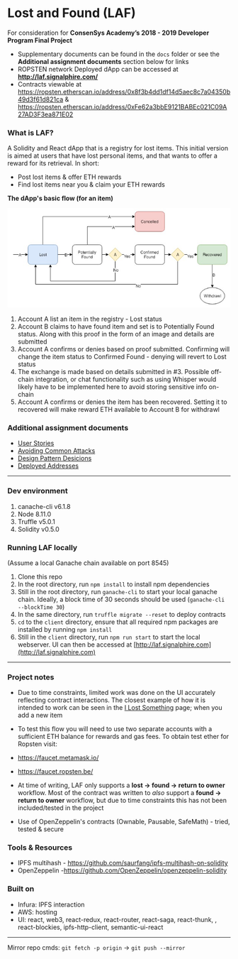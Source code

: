 # Lost and Found (LAF)
For consideration for **ConsenSys Academy’s 2018 - 2019 Developer Program Final Project**

- Supplementary documents can be found in the `docs` folder or see the __Additional assignment documents__ section below for links
- ROPSTEN network Deployed dApp can be accessed at __http://laf.signalphire.com/__
- Contracts viewable at https://ropsten.etherscan.io/address/0x8f3b4dd1df14d5aec8c7a04350b49d3f61d821ca & https://ropsten.etherscan.io/address/0xFe62a3bbE9121BABEc021C09A27AD3F3ea871E02

### What is LAF?
A Solidity and React dApp that is a registry for lost items. This initial version is aimed at users that have lost personal items, and that wants to offer a reward for its retrieval. In short:
- Post lost items & offer ETH rewards
- Find lost items near you & claim your ETH rewards

**The dApp's basic flow (for an item)**

![LAF Flow](docs/LAF_flow.jpg?raw=true)

1. Account A list an item in the registry - Lost status
2. Account B claims to have found item and set is to Potentially Found status. Along with this proof in the form of an image and details are submitted
3. Account A confirms or denies based on proof submitted. Confirming will change the item status to Confirmed Found - denying will revert to Lost status
4. The exchange is made based on details submitted in #3. Possible off-chain integration, or chat functionality such as using Whisper would likely have to be implemented here to avoid storing sensitive info on-chain
5. Account A confirms or denies the item has been recovered. Setting it to recovered will make reward ETH available to Account B for withdrawl

### Additional assignment documents
- [User Stories](docs/LAF_User_Stories.docx)
- [Avoiding Common Attacks](docs/avoiding_common_attacks.md)
- [Design Pattern Desicions](docs/design_pattern_desicions.md)
- [Deployed Addresses](docs/deployed_addresses.txt)

---

### Dev environment
1. canache-cli v6.1.8
2. Node 8.11.0
3. Truffle v5.0.1
4. Solidity v0.5.0


### Running LAF locally
(Assume a local Ganache chain available on port 8545)

1. Clone this repo
2. In the root directory, run `npm install` to install npm dependencies
3. Still in the root directory, run `ganache-cli` to start your local ganache chain. Ideally, a block time of 30 seconds should be used (`ganache-cli --blockTime 30`)
4. In the same directory, run `truffle migrate --reset` to deploy contracts
4. `cd` to the `client` directory, ensure that all required npm packages are installed by running `npm install` 
5. Still in the `client` directory, run `npm run start` to start the local webserver. UI can then be accessed at [http://laf.signalphire.com](http://laf.signalphire.com)

---

### Project notes

- Due to time constraints, limited work was done on the UI accurately reflecting contract interactions. The closest example of how it is intended to work can be seen in the [I Lost Something](http://laf.signalphire.com/newlost) page; when you add a new item
- To test this flow you will need to use two separate accounts with a sufficient ETH balance for rewards and gas fees. To obtain test ether for Ropsten visit:
 - https://faucet.metamask.io/
 - https://faucet.ropsten.be/

- At time of writing, LAF only supports a **lost -> found -> return to owner** workflow. Most of the contract was written to *also* support a **found -> return to owner** workflow, but due to time constraints this has not been included/tested in the project

- Use of OpenZeppelin's contracts (Ownable, Pausable, SafeMath) - tried, tested & secure


### Tools & Resources
- IPFS multihash - https://github.com/saurfang/ipfs-multihash-on-solidity
- OpenZeppelin -https://github.com/OpenZeppelin/openzeppelin-solidity

### Built on
- Infura: IPFS interaction
- AWS: hosting
- UI: react, web3, react-redux, react-router, react-saga, react-thunk, , react-blockies, ipfs-http-client, semantic-ui-react

---

Mirror repo cmds: `git fetch -p origin` -> `git push --mirror`